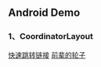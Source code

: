 ## Android Demo

### 1、CoordinatorLayout
[快速跳转链接](https://github.com/tuchuantao/AndroidDemo/tree/master/app/src/main/java/com/kevin/demo/coordinatorlayout)
[前辈的轮子](https://github.com/saulmm/CoordinatorExamples)
